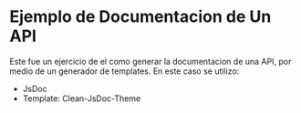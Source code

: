 # Ejemplo de Documentacion de Un API

Este fue un ejercicio de el como generar la documentacion de una API, por medio de un generador de templates.
En este caso se utilizo:
* JsDoc
* Template: Clean-JsDoc-Theme